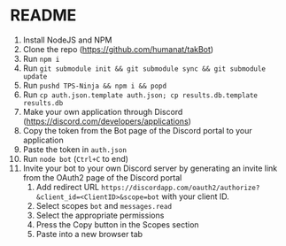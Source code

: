 # README

1.  Install NodeJS and NPM
2.  Clone the repo (<https://github.com/humanat/takBot>)
3.  Run `npm i`
4.  Run `git submodule init && git submodule sync && git submodule update`
5.  Run `pushd TPS-Ninja && npm i && popd`
6.  Run `cp auth.json.template auth.json; cp results.db.template results.db`
7.  Make your own application through Discord (<https://discord.com/developers/applications>)
8.  Copy the token from the Bot page of the Discord portal to your application
9.  Paste the token in `auth.json`
10. Run `node bot` (`Ctrl+C` to end)
11. Invite your bot to your own Discord server by generating an invite link from the OAuth2 page of the Discord portal
    1.  Add redirect URL `https://discordapp.com/oauth2/authorize?&client_id=<ClientID>&scope=bot` with your client ID.
    2.  Select scopes `bot` and `messages.read`
    3.  Select the appropriate permissions
    4.  Press the Copy button in the Scopes section
    5.  Paste into a new browser tab
